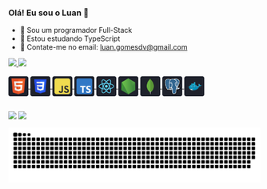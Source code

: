 ### Olá! Eu sou o Luan 👋

- 🔭 Sou um programador Full-Stack
- 🌱 Estou estudando TypeScript
- 📧 Contate-me no email: luan.gomesdv@gmail.com

<div>
  <a href="https://github.com/luangomesg">
  <img width="43%"  src="https://github-readme-stats.vercel.app/api?username=luangomesg&show_icons=true&theme=radical&include_all_commits=true&count_private=true"/>
  <img width="42%"  src="https://github-readme-stats.vercel.app/api/top-langs/?username=luangomesg&layout=compact&langs_count=7&theme=radical"/>
</div> 
  <div style="display: inline_block"><br>
   <img align="center" alt="Luan-HTML" height="40" width="40" src="https://github.com/gui-bus/TechIcons/blob/main/Dark/HTML.svg">
  <img align="center" alt="Luan-CSS" height="40" width="40" src="https://github.com/gui-bus/TechIcons/blob/main/Dark/CSS.svg">
  <img align="center" alt="Luan-Js" height="40" width="40" src="https://github.com/gui-bus/TechIcons/blob/main/Dark/Javascript.svg">
  <img align="center" alt="Luan-Ts" height="40" width="40"src="https://github.com/gui-bus/TechIcons/blob/main/Dark/Typescript.svg"/> 
  <img align="center" alt="Luan-React" height="40" width="40" src="https://github.com/gui-bus/TechIcons/blob/main/Dark/React.svg">
  <img align="center" alt="Luan-NodeJS" height="40" width="40"src="https://github.com/gui-bus/TechIcons/blob/main/Dark/NodeJS.svg"/>
  <img align="center" alt="Luan-MongoDB" height="40" width="40"src="https://github.com/gui-bus/TechIcons/blob/main/Dark/MongoDB.svg"/> 
  <img align="center" alt="Luan-MongoDB" height="40" width="40"src="https://github.com/gui-bus/TechIcons/blob/main/Dark/Postgresql.svg"/> 
  <img align="center" alt="Luan-Docker" height="40" width="40" src="https://github.com/gui-bus/TechIcons/blob/main/Dark/Docker.svg">
  <img align="right" alt="" height="150" style="border-radius:50px;" src="">
</div>

  ##
  
  <div>
    <a href="https://www.linkedin.com/in/luan-gomes-galvão/" target="_blank"><img src="https://img.shields.io/badge/-LinkedIn-%230077B5?style=for-the-badge&logo=linkedin&logoColor=white" target="_blank"></a>
    <a href = "mailto:luan.gomesdv@gmail.com"><img src="https://img.shields.io/badge/-Gmail-%23333?style=for-the-badge&logo=gmail&logoColor=white" target="_blank"></a>
 
  </div>
  
  ![Snake animation](https://github.com/luangomesg/luangomesg/blob/output/github-contribution-grid-snake.svg)
  
  
    
    


